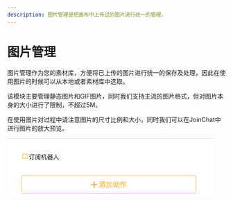 ```yaml
---
description: 图片管理是把画布中上传过的图片进行统一的管理。
---
```


# 图片管理

图片管理作为您的素材库，方便将已上传的图片进行统一的保存及处理，因此在使用图片的时候可以从本地或者素材库中选取。

该模块主要管理静态图片和GIF图片，同时我们支持主流的图片格式，但对图片本身的大小进行了限制，不超过5M。

在使用图片对过程中请注意图片的尺寸比例和大小，同时我们可以在JoinChat中进行图片的放大预览。

![&#x56FE;&#x7247;&#x7BA1;&#x7406;](../../.gitbook/assets/image%20%28120%29.png)

